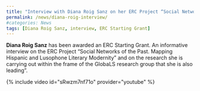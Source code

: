 ```yaml
---
title: "Interview with Diana Roig Sanz on her ERC Project “Social Networks of the Past”"
permalink: /news/diana-roig-interview/
#categories: News
tags: [Diana Roig Sanz, interview, ERC Starting Grant]
---
```

**Diana Roig Sanz** has been awarded an ERC Starting Grant. An informative interview on the ERC Project “Social Networks of the Past. Mapping Hispanic and Lusophone Literary Modernity” and on the research she is carrying out within the frame of the GlobaLS research group that she is also leading”.

{% include video id="sRwzm7nf71o" provider="youtube" %}
